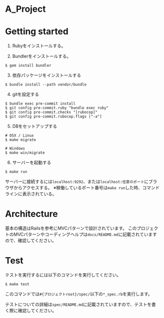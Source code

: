 # A_Project

# Getting started

1. Rubyをインストールする。

2. Bundlerをインストールする。

```
$ gem install bundler
```

3. 依存パッケージをインストールする

```
$ bundle install --path vendor/bundle
```

4. gitを設定する

```
$ bundle exec pre-commit install
$ git config pre-commit.ruby "bundle exec ruby"
$ git config pre-commit.checks "[rubocop]"
$ git config pre-commit.rubocop.flags ["-a"]
```

5. DBをセットアップする

```
# OSX / Linux
$ make migrate

# Windows
$ make win/migrate
```

6. サーバーを起動する

```
$ make run
```

サーバーに接続するには`localhost:9292`、または`localhost:任意のポート`にブラウザからアクセスする。
※稼働しているポート番号は`make run`した時、コマンドラインに表示されている。


# Architecture

基本の構造はRailsを参考にMVCパターンで設計されています。
このプロジェクトのMVCパターンやコーディングヘルプは`docs/README.md`に記載されていますので、確認してください。


# Test

テストを実行するには以下のコマンドを実行してください。

```
$ make test
```

このコマンドでは`#{プロジェクトroot}/spec/`以下の`*_spec.rb`を実行します。

テストについての詳細は`spec/README.md`に記載されていますので、テストを書く際に確認してください。
